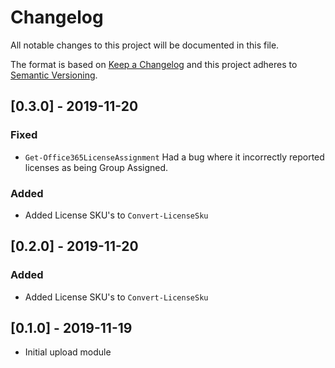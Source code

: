 # Changelog

All notable changes to this project will be documented in this file.

The format is based on [Keep a Changelog](http://keepachangelog.com/en/1.0.0/)
and this project adheres to [Semantic Versioning](http://semver.org/spec/v2.0.0.html).

## [0.3.0] - 2019-11-20

### Fixed

- `Get-Office365LicenseAssignment` Had a bug where it incorrectly reported licenses as being Group Assigned.

### Added

- Added License SKU's to `Convert-LicenseSku`


## [0.2.0] - 2019-11-20

### Added

- Added License SKU's to `Convert-LicenseSku`

## [0.1.0] - 2019-11-19

 - Initial upload module
